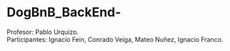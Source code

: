 # DogBnB_BackEnd-
Profesor: Pablo Urquizo.  
Participantes: Ignacio Fein, Conrado Veiga, Mateo Nuñez, Ignacio Franco.
